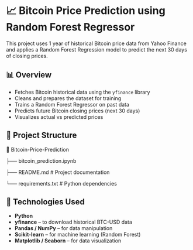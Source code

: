 
# 📈 Bitcoin Price Prediction using Random Forest Regressor

This project uses 1 year of historical Bitcoin price data from Yahoo Finance and applies a Random Forest Regression model to predict the next 30 days of closing prices.

## 📊 Overview

- Fetches Bitcoin historical data using the `yfinance` library
- Cleans and prepares the dataset for training
- Trains a Random Forest Regressor on past data
- Predicts future Bitcoin closing prices (next 30 days)
- Visualizes actual vs predicted prices


## 📁 Project Structure

📂 Bitcoin-Price-Prediction

├── bitcoin_prediction.ipynb 

├── README.md # Project documentation

└── requirements.txt # Python dependencies


## 🔧 Technologies Used

- **Python**
- **yfinance** – to download historical BTC-USD data
- **Pandas / NumPy** – for data manipulation
- **Scikit-learn** – for machine learning (Random Forest)
- **Matplotlib / Seaborn** – for data visualization



